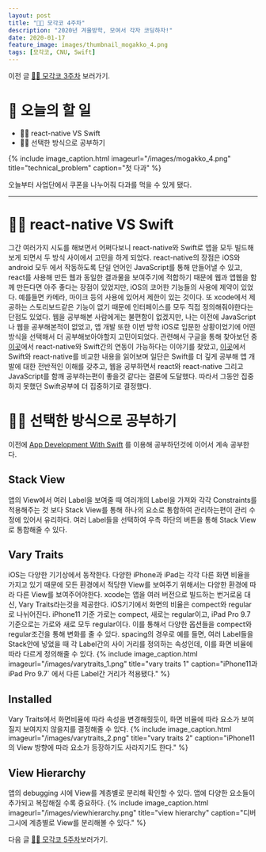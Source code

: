 ```yaml
---
layout: post
title: "🧑‍💻 모각코 4주차"
description: "2020년 겨울방학, 모여서 각자 코딩하자!"
date: 2020-01-17
feature_image: images/thumbnail_mogakko_4.png
tags: [모각코, CNU, Swift]
---
```


이전 글 [🧑‍💻 모각코 3주차](https://yabby1997.github.io/mogakko_3) 보러가기.

# 👀 오늘의 할 일
- 🤦‍♂️ react-native VS Swift
- 👨‍💻 선택한 방식으로 공부하기


{% include image_caption.html imageurl="/images/mogakko_4.png" title="technical_problem" caption="첫 다과" %}

오늘부터 사업단에서 쿠폰을 나누어줘 다과를 먹을 수 있게 됐다.

---

# 🤦‍♂️ react-native VS Swift
그간 여러가지 시도를 해보면서 어쩌다보니 react-native와 Swift로 앱을 모두 빌드해보게 되면서 두 방식 사이에서 고민을 하게 되었다. react-native의 장점은 iOS와 android 모두 에서 작동하도록 단일 언어인 JavaScript를 통해 만들어낼 수 있고, react를 사용해 만든 웹과 동일한 결과물을 보여주기에 적합하기 때문에 웹과 앱웹을 함께 만든다면 아주 좋다는 장점이 있었지만, iOS의 코어한 기능들의 사용에 제약이 있었다. 예를들면 카메라, 마이크 등의 사용에 있어서 제한이 있는 것이다. 또 xcode에서 제공하는 스토리보드같은 기능이 없기 때문에 인터페이스를 모두 직접 정의해줘야한다는 단점도 있었다. 웹을 공부해본 사람에게는 불편함이 없겠지만, 나는 이전에 JavaScript나 웹을 공부해본적이 없었고, 앱 개발 또한 이번 방학 iOS로 입문한 상황이었기에 어떤 방식을 선택해서 더 공부해보아야할지 고민이되었다. 관련해서 구글을 통해 찾아보던 중 [이곳](https://medium.com/@rndm.com/react-native-with-swift-and-kotlin-part-1-setup-f75aef22b785)에서 react-native와 Swift간의 연동이 가능하다는 이야기를 찾았고, [이곳](https://medium.com/@sam_ollason/react-native-vs-swift-ios-c144496f1519)에서 Swift와 react-native를 비교한 내용을 읽어보며 일단은 Swift를 더 깊게 공부해 앱 개발에 대한 전반적인 이해를 갖추고, 웹을 공부하면서 react와 react-native 그리고 JavaScript를 함깨 공부하는편이 좋을것 같다는 결론에 도달했다. 따라서 그동안 집중하지 못했던 Swift공부에 더 집중하기로 결정했다. 

# 👨‍💻 선택한 방식으로 공부하기
이전에 [App Development With Swift](https://books.apple.com/us/book/intro-to-app-development-with-swift/id1118575552) 를 이용해 공부하던것에 이어서 계속 공부한다. 

## Stack View
앱의 View에서 여러 Label을 보여줄 때 여러개의 Label을 가져와 각각 Constraints를 적용해주는 것 보다 Stack View를 통해 하나의 요소로 통합하여 관리하는편이 관리 수정에 있어서 유리하다. 여러 Label들을 선택하여 우측 하단의 버튼을 통해 Stack View로 통합해줄 수 있다.

## Vary Traits
iOS는 다양한 기기상에서 동작한다. 다양한 iPhone과 iPad는 각각 다른 화면 비율을 가지고 있기 때문에 모든 환경에서 적당한 View를 보여주기 위해서는 다양한 환경에 따라 다른 View를 보여주어야한다. xcode는 앱을 여러 버전으로 빌드하는 번거로움 대신, Vary Traits라는것을 제공한다. iOS기기에서 화면의 비율은 compect와 regular로 나뉘어진다. iPhone11 기준 가로는 compect, 새로는 regular이고, iPad Pro 9.7 기준으로는 가로와 새로 모두 regular이다. 이를 통해서 다양한 옵션들을 compect와 regular조건을 통해 변화를 줄 수 있다. spacing의 경우로 예를 들면, 여러 Label들을 Stack안에 넣었을 때 각 Label간의 사이 거리를 정의하는 속성인데, 이를 화면 비율에 따라 다르게 정의해줄 수 있다.
{% include image_caption.html imageurl="/images/varytraits_1.png" title="vary traits 1" caption="iPhone11과 iPad Pro 9.7` 에서 다른 Label간 거리가 적용됐다." %}

## Installed
Vary Traits에서 화면비율에 따라 속성을 변경해줬듯이, 화면 비율에 따라 요소가 보여질지 보여지지 않을지를 결정해줄 수 있다. 
{% include image_caption.html imageurl="/images/varytraits_2.png" title="vary traits 2" caption="iPhone11의 View 방향에 따라 요소가 등장하기도 사라지기도 한다." %}

## View Hierarchy
앱의 debugging 시에 View를 계층별로 분리해 확인할 수 있다. 앱에 다양한 요소들이 추가되고 복잡해질 수록 중요하다.
{% include image_caption.html imageurl="/images/viewhierarchy.png" title="view hierarchy" caption="디버그시에 계층별로 View를 분리해볼 수 있다." %}


다음 글 [🧑‍💻 모각코 5주차](https://yabby1997.github.io/mogakko_5)보러가기.
